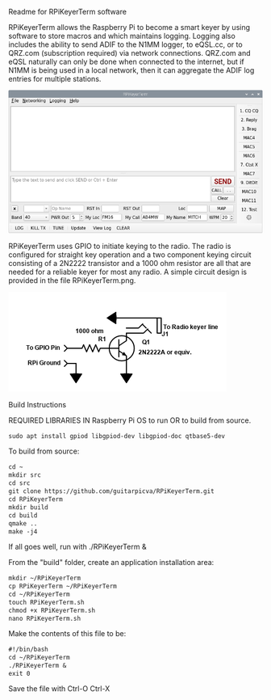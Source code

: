 Readme for RPiKeyerTerm software

RPiKeyerTerm allows the Raspberry Pi to become a smart keyer by using
software to store macros and which maintains logging.  Logging also
includes the ability to send ADIF to the N1MM logger, to eQSL.cc, or
to QRZ.com (subscription required) via network connections.  QRZ.com
and eQSL naturally can only be done when connected to the internet, 
but if N1MM is being used in a local network, then it can aggregate 
the ADIF log entries for multiple stations.

![Screen shot](./Screenshot.png)

RPiKeyerTerm uses GPIO to initiate keying to the radio.  The radio is
configured for straight key operation and a two component keying circuit
consisting of a 2N2222 transistor and a 1000 ohm resistor are all that
are needed for a reliable keyer for most any radio.  A simple circuit
design is provided in the file RPiKeyerTerm.png.

![Example image](./RPiKeyerTerm.png)

Build Instructions

REQUIRED LIBRARIES IN Raspberry Pi OS to run OR to build from source.

````
sudo apt install gpiod libgpiod-dev libgpiod-doc qtbase5-dev
````

To build from source:
````
cd ~
mkdir src
cd src
git clone https://github.com/guitarpicva/RPiKeyerTerm.git
cd RPiKeyerTerm
mkdir build
cd build
qmake ..
make -j4
````
If all goes well, run with ./RPiKeyerTerm &

From the "build" folder, create an application installation area:
````
mkdir ~/RPiKeyerTerm
cp RPiKeyerTerm ~/RPiKeyerTerm
cd ~/RPiKeyerTerm
touch RPiKeyerTerm.sh
chmod +x RPiKeyerTerm.sh
nano RPiKeyerTerm.sh
````
Make the contents of this file to be:

````
#!/bin/bash
cd ~/RPiKeyerTerm
./RPiKeyerTerm &
exit 0
````

Save the file with Ctrl-O <Enter> Ctrl-X
